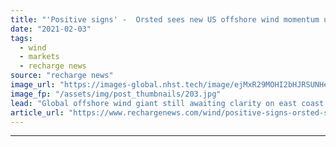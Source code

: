 ```yaml
---
title: "'Positive signs' -  Orsted sees new US offshore wind momentum under Biden"
date: "2021-02-03"
tags: 
  - wind
  - markets
  - recharge news
source: "recharge news"
image_url: "https://images-global.nhst.tech/image/ejMxR29MOHI2bHJRSUNHenBmaDVvUWJBUEdCdmh4b1l5dlU4cDZKYmRxYz0=/nhst/binary/cadd86146e1316f8f3c92f5feaa3b341"
image_fp: "/assets/img/post_thumbnails/203.jpg"
lead: "Global offshore wind giant still awaiting clarity on east coast projects but hopes for 'timely, predictable permitting regime'"
article_url: "https://www.rechargenews.com/wind/positive-signs-orsted-sees-new-us-offshore-wind-momentum-under-biden/2-1-956165"
---
```


---
